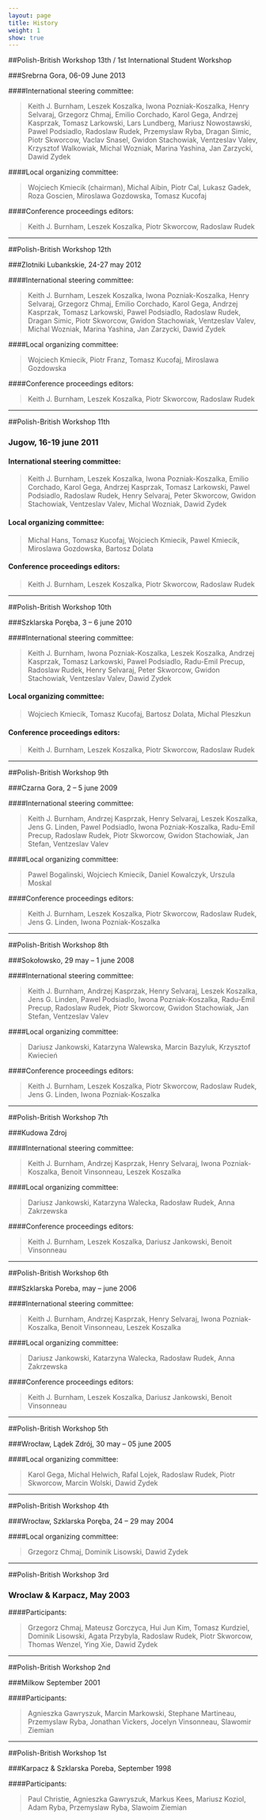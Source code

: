 ```yaml
---
layout: page
title: History
weight: 1
show: true
---
```


##Polish-British Workshop 13th / 1st International Student Workshop

###Srebrna Gora, 06-09 June 2013

####International steering committee:

> Keith J. Burnham, Leszek Koszalka, Iwona Pozniak-Koszalka, Henry Selvaraj, Grzegorz Chmaj, Emilio Corchado, Karol Gega, Andrzej Kasprzak, Tomasz Larkowski, Lars Lundberg, Mariusz Nowostawski, Pawel Podsiadlo, Radoslaw Rudek, Przemyslaw Ryba, Dragan Simic, Piotr Skworcow, Vaclav Snasel, Gwidon Stachowiak, Ventzeslav Valev, Krzysztof Walkowiak, Michal Wozniak, Marina Yashina, Jan Zarzycki, Dawid Zydek

####Local organizing committee:

> Wojciech Kmiecik (chairman), Michal Aibin, Piotr Cal, Lukasz Gadek, Roza Goscien, Miroslawa Gozdowska, Tomasz Kucofaj

####Conference proceedings editors:

> Keith J. Burnham, Leszek Koszalka, Piotr Skworcow, Radoslaw Rudek

<hr>

##Polish-British Workshop 12th

###Zlotniki Lubankskie, 24-27 may 2012

####International steering committee:

> Keith J. Burnham, Leszek Koszalka, Iwona Pozniak-Koszalka, Henry Selvaraj, Grzegorz Chmaj, Emilio Corchado, Karol Gega, Andrzej Kasprzak, Tomasz Larkowski, Pawel Podsiadlo, Radoslaw Rudek, Dragan Simic, Piotr Skworcow, Gwidon Stachowiak, Ventzeslav Valev, Michal Wozniak, Marina Yashina, Jan Zarzycki, Dawid Zydek

####Local organizing committee:

> Wojciech Kmiecik, Piotr Franz, Tomasz Kucofaj, Miroslawa Gozdowska

####Conference proceedings editors:

> Keith J. Burnham, Leszek Koszalka, Piotr Skworcow, Radoslaw Rudek

<hr>

##Polish-British Workshop 11th

### Jugow, 16-19 june 2011

#### International steering committee:

> Keith J. Burnham, Leszek Koszalka, Iwona Pozniak-Koszalka, Emilio Corchado, Karol Gega, Andrzej Kasprzak, Tomasz Larkowski, Pawel Podsiadlo, Radoslaw Rudek, Henry Selvaraj, Peter Skworcow, Gwidon Stachowiak, Ventzeslav Valev, Michal Wozniak, Dawid Zydek

#### Local organizing committee:

> Michal Hans, Tomasz Kucofaj, Wojciech Kmiecik, Pawel Kmiecik, Miroslawa Gozdowska, Bartosz Dolata

#### Conference proceedings editors:

> Keith J. Burnham, Leszek Koszalka, Piotr Skworcow, Radoslaw Rudek

<hr>

##Polish-British Workshop 10th

###Szklarska Poręba, 3 – 6 june 2010

####International steering committee:

> Keith J. Burnham, Iwona Pozniak-Koszalka, Leszek Koszalka, Andrzej Kasprzak, Tomasz Larkowski, Pawel Podsiadlo, Radu-Emil Precup, Radoslaw Rudek, Henry Selvaraj, Peter Skworcow, Gwidon Stachowiak, Ventzeslav Valev, Dawid Zydek

#### Local organizing committee:

> Wojciech Kmiecik, Tomasz Kucofaj, Bartosz Dolata, Michal Pleszkun

#### Conference proceedings editors:

> Keith J. Burnham, Leszek Koszalka, Piotr Skworcow, Radoslaw Rudek

<hr>

##Polish-British Workshop 9th

###Czarna Gora, 2 – 5 june 2009

####International steering committee:

> Keith J. Burnham, Andrzej Kasprzak, Henry Selvaraj, Leszek Koszalka, Jens G. Linden, Pawel Podsiadlo, Iwona Pozniak-Koszalka, Radu-Emil Precup, Radoslaw Rudek, Piotr Skworcow, Gwidon Stachowiak, Jan Stefan, Ventzeslav Valev

####Local organizing committee:

> Pawel Bogalinski, Wojciech Kmiecik, Daniel Kowalczyk, Urszula Moskal

####Conference proceedings editors:

> Keith J. Burnham, Leszek Koszalka, Piotr Skworcow, Radoslaw Rudek, Jens G. Linden, Iwona Pozniak-Koszalka

<hr>

##Polish-British Workshop 8th

###Sokołowsko, 29 may – 1 june 2008

####International steering committee:

> Keith J. Burnham, Andrzej Kasprzak, Henry Selvaraj, Leszek Koszalka, Jens G. Linden, Pawel Podsiadlo, Iwona Pozniak-Koszalka, Radu-Emil Precup, Radoslaw Rudek, Piotr Skworcow, Gwidon Stachowiak, Jan Stefan, Ventzeslav Valev

####Local organizing committee:

> Dariusz Jankowski, Katarzyna Walewska, Marcin Bazyluk, Krzysztof Kwiecień

####Conference proceedings editors:

> Keith J. Burnham, Leszek Koszalka, Piotr Skworcow, Radoslaw Rudek, Jens G. Linden, Iwona Pozniak-Koszalka

<hr>

##Polish-British Workshop 7th

###Kudowa Zdroj

####International steering committee:

> Keith J. Burnham, Andrzej Kasprzak, Henry Selvaraj, Iwona Pozniak-Koszalka, Benoit Vinsonneau, Leszek Koszalka

####Local organizing committee:

> Dariusz Jankowski, Katarzyna Walecka, Radosław Rudek, Anna Zakrzewska

####Conference proceedings editors:

> Keith J. Burnham, Leszek Koszalka, Dariusz Jankowski, Benoit Vinsonneau

<hr>

##Polish-British Workshop 6th

###Szklarska Poreba, may – june 2006

####International steering committee:

> Keith J. Burnham, Andrzej Kasprzak, Henry Selvaraj, Iwona Pozniak-Koszalka, Benoit Vinsonneau, Leszek Koszalka

####Local organizing committee:

> Dariusz Jankowski, Katarzyna Walecka, Radosław Rudek, Anna Zakrzewska

####Conference proceedings editors:

> Keith J. Burnham, Leszek Koszalka, Dariusz Jankowski, Benoit Vinsonneau

<hr>

##Polish-British Workshop 5th

###Wrocław, Lądek Zdrój, 30 may – 05 june 2005

####Local organizing committee:

> Karol Gega, Michal Helwich, Rafal Lojek, Radoslaw Rudek, Piotr Skworcow, Marcin Wolski, Dawid Zydek

<hr>

##Polish-British Workshop 4th

###Wrocław, Szklarska Poręba, 24 – 29 may 2004

####Local organizing committee:

> Grzegorz Chmaj, Dominik Lisowski, Dawid Zydek

<hr>
 
##Polish-British Workshop 3rd

### Wroclaw & Karpacz, May 2003

####Participants:

> Grzegorz Chmaj, Mateusz Gorczyca, Hui Jun Kim, Tomasz Kurdziel, Dominik Lisowski, Agata Przybyla, Radoslaw Rudek, Piotr Skworcow, Thomas Wenzel, Ying Xie, Dawid Zydek

<hr>

##Polish-British Workshop 2nd

###Milkow September 2001

####Participants:

> Agnieszka Gawryszuk, Marcin Markowski, Stephane Martineau, Przemyslaw Ryba, Jonathan Vickers, Jocelyn Vinsonneau, Slawomir Ziemian

<hr>

##Polish-British Workshop 1st

###Karpacz & Szklarska Poreba, September 1998

####Participants:

> Paul Christie, Agnieszka Gawryszuk, Markus Kees, Mariusz Koziol, Adam Ryba, Przemyslaw Ryba, Slawoim Ziemian